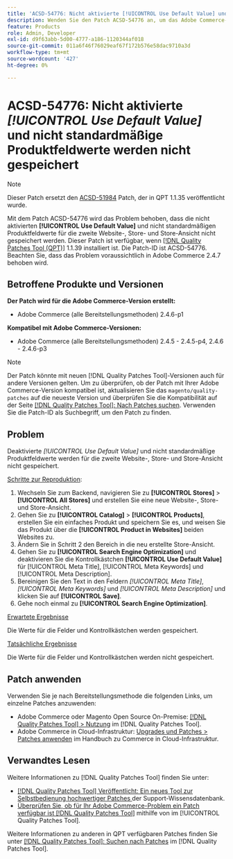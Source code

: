 ```yaml
---
title: 'ACSD-54776: Nicht aktivierte [!UICONTROL Use Default Value] und nicht standardmäßige Produktfeldwerte werden für die zweite Website-, Store- und Store-Ansicht nicht gespeichert'
description: Wenden Sie den Patch ACSD-54776 an, um das Adobe Commerce-Problem zu beheben, bei dem die nicht aktivierten [!UICONTROL Use Default Value]- und Nicht-Standardproduktfeldwerte nicht für die zweite Website-, Store- und Store-Ansicht gespeichert werden.
feature: Products
role: Admin, Developer
exl-id: d9f63abb-5d00-4777-a186-1120344af018
source-git-commit: 011a6f46f76029eaf67f172b576e58dac9710a3d
workflow-type: tm+mt
source-wordcount: '427'
ht-degree: 0%

---
```


# ACSD-54776: Nicht aktivierte *[!UICONTROL Use Default Value]* und nicht standardmäßige Produktfeldwerte werden nicht gespeichert

>[!NOTE]
>
>Dieser Patch ersetzt den [ACSD-51984](/help/tools/quality-patches-tool/patches-available-in-qpt/v1-1-35/acsd-51984-unchecked-used-default-value-and-non-default-product-field-values-are-not-saved.md) Patch, der in QPT 1.1.35 veröffentlicht wurde.

Mit dem Patch ACSD-54776 wird das Problem behoben, dass die nicht aktivierten **[!UICONTROL Use Default Value]** und nicht standardmäßigen Produktfeldwerte für die zweite Website-, Store- und Store-Ansicht nicht gespeichert werden. Dieser Patch ist verfügbar, wenn [[!DNL Quality Patches Tool (QPT)]](https://experienceleague.adobe.com/de/docs/commerce-operations/tools/quality-patches-tool/quality-patches-tool-to-self-serve-quality-patches) 1.1.39 installiert ist. Die Patch-ID ist ACSD-54776. Beachten Sie, dass das Problem voraussichtlich in Adobe Commerce 2.4.7 behoben wird.

## Betroffene Produkte und Versionen

**Der Patch wird für die Adobe Commerce-Version erstellt:**

* Adobe Commerce (alle Bereitstellungsmethoden) 2.4.6-p1

**Kompatibel mit Adobe Commerce-Versionen:**

* Adobe Commerce (alle Bereitstellungsmethoden) 2.4.5 - 2.4.5-p4, 2.4.6 - 2.4.6-p3

>[!NOTE]
>
>Der Patch könnte mit neuen [!DNL Quality Patches Tool]-Versionen auch für andere Versionen gelten. Um zu überprüfen, ob der Patch mit Ihrer Adobe Commerce-Version kompatibel ist, aktualisieren Sie das `magento/quality-patches` auf die neueste Version und überprüfen Sie die Kompatibilität auf der Seite [[!DNL Quality Patches Tool]: Nach Patches suchen](https://experienceleague.adobe.com/tools/commerce-quality-patches/index.html?lang=de). Verwenden Sie die Patch-ID als Suchbegriff, um den Patch zu finden.

## Problem

Deaktivierte *[!UICONTROL Use Default Value]* und nicht standardmäßige Produktfeldwerte werden für die zweite Website-, Store- und Store-Ansicht nicht gespeichert.

<u>Schritte zur Reproduktion</u>:

1. Wechseln Sie zum Backend, navigieren Sie zu **[!UICONTROL Stores]** > **[!UICONTROL All Stores]** und erstellen Sie eine neue Website-, Store- und Store-Ansicht.
1. Gehen Sie zu **[!UICONTROL Catalog]** > **[!UICONTROL Products]**, erstellen Sie ein einfaches Produkt und speichern Sie es, und weisen Sie das Produkt über die **[!UICONTROL Product in Websites]** beiden Websites zu.
1. Ändern Sie in Schritt 2 den Bereich in die neu erstellte Store-Ansicht.
1. Gehen Sie zu **[!UICONTROL Search Engine Optimization]** und deaktivieren Sie die Kontrollkästchen **[!UICONTROL Use Default Value]** für [!UICONTROL Meta Title], [!UICONTROL Meta Keywords] und [!UICONTROL Meta Description].
1. Bereinigen Sie den Text in den Feldern *[!UICONTROL Meta Title]*, *[!UICONTROL Meta Keywords]* und *[!UICONTROL Meta Description]* und klicken Sie auf **[!UICONTROL Save]**.
1. Gehe noch einmal zu **[!UICONTROL Search Engine Optimization]**.

<u>Erwartete Ergebnisse</u>

Die Werte für die Felder und Kontrollkästchen werden gespeichert.

<u>Tatsächliche Ergebnisse</u>

Die Werte für die Felder und Kontrollkästchen werden nicht gespeichert.

## Patch anwenden

Verwenden Sie je nach Bereitstellungsmethode die folgenden Links, um einzelne Patches anzuwenden:

* Adobe Commerce oder Magento Open Source On-Premise: [[!DNL Quality Patches Tool] > Nutzung](/help/tools/quality-patches-tool/usage.md) im [!DNL Quality Patches Tool].
* Adobe Commerce in Cloud-Infrastruktur: [Upgrades und Patches > Patches anwenden](https://experienceleague.adobe.com/docs/commerce-cloud-service/user-guide/develop/upgrade/apply-patches.html?lang=de) im Handbuch zu Commerce in Cloud-Infrastruktur.

## Verwandtes Lesen

Weitere Informationen zu [!DNL Quality Patches Tool] finden Sie unter:

* [[!DNL Quality Patches Tool] Veröffentlicht: Ein neues Tool zur Selbstbedienung hochwertiger Patches ](https://experienceleague.adobe.com/de/docs/commerce-operations/tools/quality-patches-tool/quality-patches-tool-to-self-serve-quality-patches) der Support-Wissensdatenbank.
* [Überprüfen Sie, ob für Ihr Adobe Commerce-Problem ein Patch verfügbar ist [!DNL Quality Patches Tool]](/help/tools/quality-patches-tool/patches-available-in-qpt/check-patch-for-magento-issue-with-magento-quality-patches.md) mithilfe von im [!UICONTROL Quality Patches Tool].


Weitere Informationen zu anderen in QPT verfügbaren Patches finden Sie unter [[!DNL Quality Patches Tool]: Suchen nach Patches](<https://experienceleague.adobe.com/tools/commerce-quality-patches/index.html?lang=de>) im [!DNL Quality Patches Tool].

